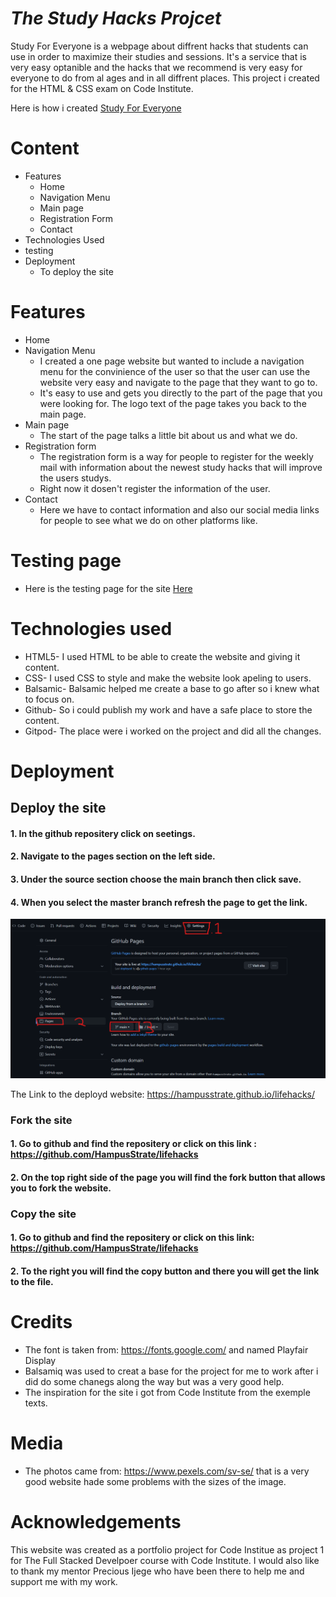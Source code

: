 #  _The Study Hacks Projcet_

Study For Everyone is a webpage about diffrent hacks that students can use in order to maximize their studies and sessions.
It's a service that is very easy optanible and the hacks that we recommend is very easy for everyone to do from al ages and in all diffrent places.
This project i created for the HTML & CSS exam on Code Institute.

Here is how i created <a href="https://hampusstrate.github.io/lifehacks/" target="-blank" rel="noopener">Study For Everyone</a>

# Content
* Features
    * Home
    * Navigation Menu
    * Main page
    * Registration Form
    * Contact
* Technologies Used
* testing
* Deployment
    * To deploy the site

# Features
* Home
* Navigation Menu
    * I created a one page website but wanted to include a navigation menu for the convinience of the user so that the user can use the website very easy and navigate to the page that they want to go to.
    * It's easy to use and gets you directly to the part of the page that you were looking for. The logo text of the page takes you back to the main page.
* Main page
    * The start of the page talks a little bit about us and what we do.
* Registration form
    * The registration form is a way for people to register for the weekly mail with information about the newest study hacks that will improve the users studys.
    * Right now it dosen't register the information of the user.
* Contact
    * Here we have to contact information and also our social media links for people to see what we do on other platforms like.
# Testing page
* Here is the testing page for the site <a href="testing.md">Here</a>

# Technologies used
* HTML5- I used HTML to be able to create the website and giving it content.
* CSS- I used CSS to style and make the website look apeling to users.  
* Balsamic- Balsamic helped me create a base to go after so i knew what to focus on.
* Github- So i could publish my work and have a safe place to store the content.
* Gitpod- The place were i worked on the project and did all the changes.

# Deployment
## Deploy the site
   #### 1. In the github repositery click on seetings.
   #### 2. Navigate to the pages section on the left side.
   #### 3. Under the source section choose the main branch then click save.
   #### 4. When you select the master branch refresh the page to get the link.

![GitHub pages deployd image](assets/images/steps.png)

The Link to the deployd website: https://hampusstrate.github.io/lifehacks/

### Fork the site
#### 1. Go to github and find the repositery or click on this link : https://github.com/HampusStrate/lifehacks
#### 2. On the top right side of the page you will find the fork button that allows you to fork the website.

### Copy the site
#### 1. Go to github and find the repositery or click on this link: https://github.com/HampusStrate/lifehacks
#### 2. To the right you will find the copy button and there you will get the link to the file.

# Credits
* The font is taken from: https://fonts.google.com/ and named Playfair Display
* Balsamiq was used to creat a base for the project for me to work after i did do some chanegs along the way but was a very good help.
 * The inspiration for the site i got from Code Institute from the exemple texts.

 # Media
 * The photos came from: https://www.pexels.com/sv-se/ that is a very good website hade some problems with the sizes of the image.

 # Acknowledgements
 This website was created as a portfolio project for Code Institue as project 1 for The Full Stacked Develpoer course with Code Institute. I would also like to thank my mentor Precious Ijege who have been there to help me and support me with my work.